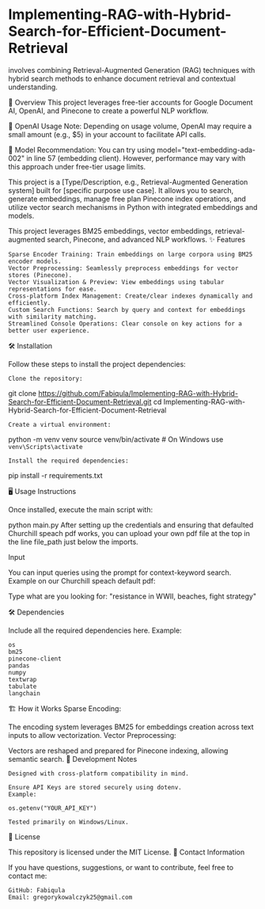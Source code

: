 # Implementing-RAG-with-Hybrid-Search-for-Efficient-Document-Retrieval
 involves combining Retrieval-Augmented Generation (RAG) techniques with hybrid search methods to enhance document retrieval and contextual understanding.

📄 Overview
This project leverages free-tier accounts for Google Document AI, OpenAI, and Pinecone to create a powerful NLP workflow.

🔹 OpenAI Usage Note:
Depending on usage volume, OpenAI may require a small amount (e.g., $5) in your account to facilitate API calls.

🔹 Model Recommendation:
You can try using model="text-embedding-ada-002" in line 57 (embedding client). 
However, performance may vary with this approach under free-tier usage limits.

This project is a [Type/Description, e.g., Retrieval-Augmented Generation system] built for [specific purpose use case].
It allows you to search, generate embeddings, manage free plan Pinecone index operations, and utilize vector search mechanisms in Python with integrated embeddings and models.

This project leverages BM25 embeddings, vector embeddings, retrieval-augmented search, Pinecone, and advanced NLP workflows.
✨ Features

    Sparse Encoder Training: Train embeddings on large corpora using BM25 encoder models.
    Vector Preprocessing: Seamlessly preprocess embeddings for vector stores (Pinecone).
    Vector Visualization & Preview: View embeddings using tabular representations for ease.
    Cross-platform Index Management: Create/clear indexes dynamically and efficiently.
    Custom Search Functions: Search by query and context for embeddings with similarity matching.
    Streamlined Console Operations: Clear console on key actions for a better user experience.

🛠️ Installation

Follow these steps to install the project dependencies:

    Clone the repository:

git clone https://github.com/Fabiqula/Implementing-RAG-with-Hybrid-Search-for-Efficient-Document-Retrieval.git
cd Implementing-RAG-with-Hybrid-Search-for-Efficient-Document-Retrieval

    Create a virtual environment:

python -m venv venv
source venv/bin/activate  # On Windows use `venv\Scripts\activate`

    Install the required dependencies:

pip install -r requirements.txt

🖥️ Usage Instructions

Once installed, execute the main script with:

python main.py
After setting up the credentials and ensuring that defaulted Churchill speach pdf works,
you can upload your own pdf file at the top in the line file_path just below the imports.

Input

You can input queries using the prompt for context-keyword search. Example on our Churchill speach default pdf:

Type what are you looking for: "resistance in WWII, beaches, fight strategy"

🛠️ Dependencies

Include all the required dependencies here. Example:

    os
    bm25
    pinecone-client
    pandas
    numpy
    textwrap
    tabulate
    langchain

🏗️ How it Works
Sparse Encoding:

The encoding system leverages BM25 for embeddings creation across text inputs to allow vectorization.
Vector Preprocessing:

Vectors are reshaped and prepared for Pinecone indexing, allowing semantic search.
🐛 Development Notes

    Designed with cross-platform compatibility in mind.

    Ensure API Keys are stored securely using dotenv.
    Example:

    os.getenv("YOUR_API_KEY")

    Tested primarily on Windows/Linux.

🔗 License

This repository is licensed under the MIT License.
💬 Contact Information

If you have questions, suggestions, or want to contribute, feel free to contact me:

    GitHub: Fabiqula
    Email: gregorykowalczyk25@gmail.com

